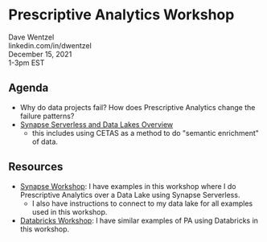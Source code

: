 # Prescriptive Analytics Workshop

Dave Wentzel  
linkedin.com/in/dwentzel  
December 15, 2021  
1-3pm EST

## Agenda

* Why do data projects fail?  How does Prescriptive Analytics change the failure patterns?
* [Synapse Serverless and Data Lakes Overview](https://github.com/davew-msft/synapse/blob/master/synapse.md)
  * this includes using CETAS as a method to do "semantic enrichment" of data.  


## Resources

* [Synapse Workshop](https://github.com/davew-msft/synapse):  I have examples in this workshop where I do Prescriptive Analytics over a Data Lake using Synapse Serverless.  
  * I also have instructions to connect to my data lake for all examples used in this workshop.  
* [Databricks Workshop](https://git.davewentzel.com/workshops/data-engineering):  I have similar examples of PA using Databricks in this workshop.  